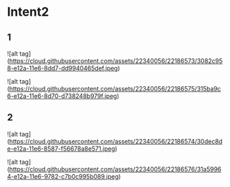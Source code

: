 # Intent2

## 1
![alt tag] (https://cloud.githubusercontent.com/assets/22340056/22186573/3082c958-e12a-11e6-8dd7-dd9940465def.jpeg)

![alt tag] (https://cloud.githubusercontent.com/assets/22340056/22186575/315ba9c6-e12a-11e6-8d70-d738248b979f.jpeg)

## 2

![alt tag] (https://cloud.githubusercontent.com/assets/22340056/22186574/30dec8de-e12a-11e6-8587-f56678a8e571.jpeg)

![alt tag] (https://cloud.githubusercontent.com/assets/22340056/22186576/31a59964-e12a-11e6-9782-c7b0c995b089.jpeg)
